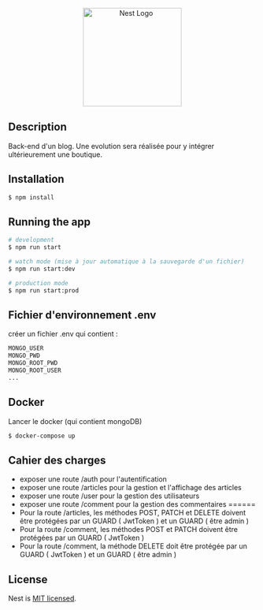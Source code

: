 <p align="center">
  <a href="http://nestjs.com/" target="blank"><img src="https://nestjs.com/img/logo-small.svg" width="200" alt="Nest Logo" /></a>
</p>

[circleci-image]: https://img.shields.io/circleci/build/github/nestjs/nest/master?token=abc123def456
[circleci-url]: https://circleci.com/gh/nestjs/nest

## Description

Back-end d'un blog.
Une evolution sera réalisée pour y intégrer ultérieurement une boutique.

## Installation

```bash
$ npm install
```

## Running the app

```bash
# development
$ npm run start

# watch mode (mise à jour automatique à la sauvegarde d'un fichier)
$ npm run start:dev

# production mode
$ npm run start:prod
```

## Fichier d'environnement .env

créer un fichier .env qui contient :

```bash
MONGO_USER
MONGO_PWD
MONGO_ROOT_PWD
MONGO_ROOT_USER
...
```

## Docker

Lancer le docker (qui contient mongoDB)
```bash
$ docker-compose up

```

## Cahier des charges

- exposer une route /auth pour l'autentification
- exposer une route /articles pour la gestion et l'affichage des articles
- exposer une route /user pour la gestion des utilisateurs
- exposer une route /comment pour la gestion des commentaires
======
- Pour la route /articles, les méthodes POST, PATCH et DELETE doivent être protégées par un GUARD ( JwtToken ) et un GUARD ( être admin )
- Pour la route /comment, les méthodes POST et PATCH doivent être protégées par un GUARD ( JwtToken )
- Pour la route /comment, la méthode DELETE doit être protégée par un GUARD ( JwtToken ) et un GUARD ( être admin )

## License

Nest is [MIT licensed](LICENSE).

